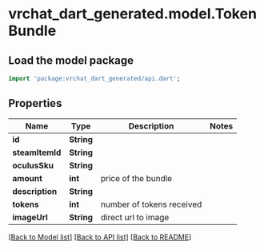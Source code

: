 # vrchat_dart_generated.model.TokenBundle

## Load the model package
```dart
import 'package:vrchat_dart_generated/api.dart';
```

## Properties
Name | Type | Description | Notes
------------ | ------------- | ------------- | -------------
**id** | **String** |  | 
**steamItemId** | **String** |  | 
**oculusSku** | **String** |  | 
**amount** | **int** | price of the bundle | 
**description** | **String** |  | 
**tokens** | **int** | number of tokens received | 
**imageUrl** | **String** | direct url to image | 

[[Back to Model list]](../README.md#documentation-for-models) [[Back to API list]](../README.md#documentation-for-api-endpoints) [[Back to README]](../README.md)


